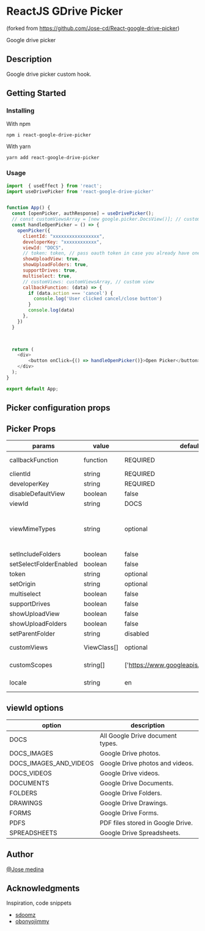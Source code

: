 # ReactJS GDrive Picker
(forked from https://github.com/Jose-cd/React-google-drive-picker)

Google drive picker

## Description

Google drive picker custom hook.

## Getting Started

### Installing

With npm
```
npm i react-google-drive-picker
```
With yarn
```
yarn add react-google-drive-picker
```

### Usage

```js
import  { useEffect } from 'react';
import useDrivePicker from 'react-google-drive-picker'


function App() {
  const [openPicker, authResponse] = useDrivePicker();  
  // const customViewsArray = [new google.picker.DocsView()]; // custom view
  const handleOpenPicker = () => {
    openPicker({
      clientId: "xxxxxxxxxxxxxxxxx",
      developerKey: "xxxxxxxxxxxx",
      viewId: "DOCS",
      // token: token, // pass oauth token in case you already have one
      showUploadView: true,
      showUploadFolders: true,
      supportDrives: true,
      multiselect: true,
      // customViews: customViewsArray, // custom view
      callbackFunction: (data) => {
        if (data.action === 'cancel') {
          console.log('User clicked cancel/close button')
        }
        console.log(data)
      },
    })
  }


  
  return (
    <div>
        <button onClick={() => handleOpenPicker()}>Open Picker</button>
    </div>
  );
}

export default App;
```


## Picker configuration props

## Picker Props

|    params        |   value  |  default value   |          description          |
|------------------|----------|------------------|-------------------------------|
| callbackFunction  |function    |  REQUIRED       |Callback function that will be called on picker action |
|    clientId      |  string  |     REQUIRED     |      Google client id         |
|    developerKey  |  string  |     REQUIRED     |      Google developer key     |
|    disableDefaultView  |  boolean  |     false     |      disables default view     |
|    viewId        |  string  |     DOCS         |         ViewIdOptions         |
|    viewMimeTypes |  string  |     optional     |Comma separated mimetypes. Use this in place of viewId if you need to filter multiple type of files. list: https://developers.google.com/drive/api/v3/mime-types.|
|setIncludeFolders|  boolean  |     false        |Show folders in the view items.|
|setSelectFolderEnabled|boolean|     false       |Allows the user to select a folder in Google Drive.|
|   token          |  string  |     optional     | access_token to skip auth part|
| setOrigin        |  string  |     optional     | Sets the origin of the Google Picker dialog |
|  multiselect     |  boolean |     false        | Enable picker multiselect     |
| supportDrives    |  boolean |     false        |    Support shared drives      |
| showUploadView   |  boolean |     false        |     Enable upload view        |
| showUploadFolders|  boolean |     false        |Enable folder selection(upload)|
| setParentFolder  |  string  |     disabled     |  Drive folder id to upload    |
| customViews      |ViewClass[]|    optional     |  Array of custom views you want to add to the picker|
| customScopes      |string[]|    ['https://www.googleapis.com/auth/drive.readonly']     |  Array of custom scopes you want to add to the picker|
| locale           |string    |    en            | List of supported locales https://developers.google.com/picker/docs#i18n|


  ## viewId options
|    option            |         description             |
|----------------------|---------------------------------|
|    DOCS            |All Google Drive document types. |
|  DOCS_IMAGES          |Google Drive photos.             
|DOCS_IMAGES_AND_VIDEOS |Google Drive photos and videos.  |
|    DOCS_VIDEOS        |Google Drive videos.             |
|    DOCUMENTS          |	Google Drive Documents.         |
|    FOLDERS            |Google Drive Folders.            |
|    DRAWINGS           |Google Drive Drawings.           |
|    FORMS              |	Google Drive Forms.             |
|    PDFS               |PDF files stored in Google Drive.|
|    SPREADSHEETS       |Google Drive Spreadsheets.       |

## Author

[@Jose medina](https://www.linkedin.com/in/jos%C3%A9-medina-56479a128/)


## Acknowledgments
Inspiration, code snippets
* [sdoomz](https://github.com/sdoomz/react-google-picker)
* [obonyojimmy](https://github.com/obonyojimmy/react-drive-picker#readme)
